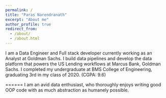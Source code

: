 ```yaml
---
permalink: /
title: "Paras Narendranath"
excerpt: "About me"
author_profile: true
redirect_from: 
  - /about/
  - /about.html
---
```


I am a Data Engineer and Full stack developer currently working as an Analyst at Goldman Sachs. I build data pipelines and develop the data platform that powers the US Lending workflows at Marcus Bank, Goldman Sachs.
I completed my undergraduate at BMS College of Engineering, graduating 3rd in my class of 2020. (CGPA: 9.6)

======
I am an avid data enthusiast, who thoroughly enjoys writing good OOP code with as much abstraction as humanely possible. 
